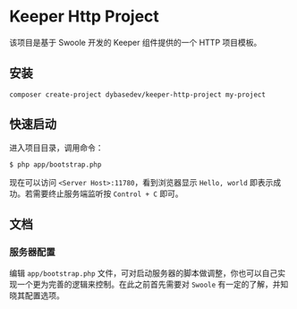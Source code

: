# Keeper Http Project

该项目是基于 Swoole 开发的 Keeper 组件提供的一个 HTTP 项目模板。

## 安装

```
composer create-project dybasedev/keeper-http-project my-project
```

## 快速启动

进入项目目录，调用命令：

```
$ php app/bootstrap.php
```

现在可以访问 `<Server Host>:11780`，看到浏览器显示 `Hello, world` 即表示成功。若需要终止服务端监听按 `Control + C` 即可。


## 文档

### 服务器配置

编辑 `app/bootstrap.php` 文件，可对启动服务器的脚本做调整，你也可以自己实现一个更为完善的逻辑来控制。在此之前首先需要对 `Swoole` 有一定的了解，并知晓其配置选项。